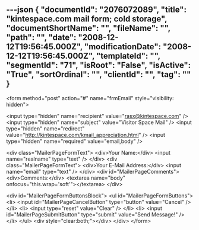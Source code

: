---json
{
  "documentId": "2076072089",
  "title": "kintespace.com mail form; cold storage",
  "documentShortName": "",
  "fileName": "",
  "path": "",
  "date": "2008-12-12T19:56:45.000Z",
  "modificationDate": "2008-12-12T19:56:45.000Z",
  "templateId": "",
  "segmentId": "71",
  "isRoot": "False",
  "isActive": "True",
  "sortOrdinal": "",
  "clientId": "",
  "tag": ""
}
---

&lt;form method=&quot;post&quot; action=&quot;#&quot; name=&quot;frmEmail&quot; style=&quot;visibility: hidden&quot;&gt;

&lt;input type=&quot;hidden&quot; name=&quot;recipient&quot; value=&quot;rasx@kintespace.com&quot; /&gt;
&lt;input type=&quot;hidden&quot; name=&quot;subject&quot; value=&quot;Visitor Space Mail&quot; /&gt;
&lt;input type=&quot;hidden&quot; name=&quot;redirect&quot; value=&quot;http://kintespace.com/kmail_appreciation.html&quot; /&gt;
&lt;input type=&quot;hidden&quot; name=&quot;required&quot; value=&quot;email,body&quot; /&gt;

&lt;div class=&quot;MailerPageFormText&quot;&gt;
    &lt;div&gt;Your Name:&lt;/div&gt;
    &lt;input name=&quot;realname&quot; type=&quot;text&quot; /&gt;
&lt;/div&gt;
&lt;div class=&quot;MailerPageFormText&quot;&gt;
    &lt;div&gt;Your E-Mail Address:&lt;/div&gt;
    &lt;input name=&quot;email&quot; type=&quot;text&quot; /&gt;
&lt;/div&gt;
&lt;div id=&quot;MailerPageComments&quot;&gt;
    &lt;div&gt;Comments:&lt;/div&gt;
    &lt;textarea name=&quot;body&quot; onfocus=&quot;this.wrap='soft'&quot;&gt;&lt;/textarea&gt;
&lt;/div&gt;

&lt;div id=&quot;MailerPageFormButtonsBlock&quot;&gt;
&lt;ul id=&quot;MailerPageFormButtons&quot;&gt;
    &lt;li&gt;
&lt;input id=&quot;MailerPageCancelButton&quot; type=&quot;button&quot; value=&quot;Cancel&quot; /&gt;
    &lt;/li&gt;
    &lt;li&gt;
&lt;input type=&quot;reset&quot; value=&quot;Clear&quot; /&gt;
    &lt;/li&gt;
    &lt;li&gt;
&lt;input id=&quot;MailerPageSubmitButton&quot; type=&quot;submit&quot; value=&quot;Send Message!&quot; /&gt;
    &lt;/li&gt;
&lt;/ul&gt;
&lt;div style=&quot;clear:both;&quot;&gt;&lt;/div&gt;
&lt;/div&gt;
&lt;/form&gt;
